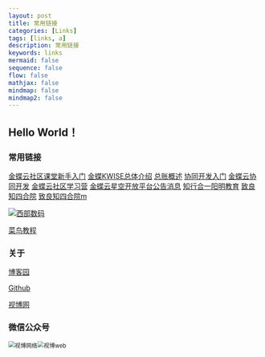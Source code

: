 ```yaml
---
layout: post
title: 常用链接
categories: [Links]
tags: [links, a]
description: 常用链接
keywords: links
mermaid: false
sequence: false
flow: false
mathjax: false
mindmap: false
mindmap2: false
---
```


## Hello World！
### 常用链接

[金蝶云社区课堂新手入门](https://vip.kingdee.com/school/topic/51609017830717952)  [金蝶KWISE总体介绍](https://wenku.baidu.com/view/2f4f95ea6094dd88d0d233d4b14e852458fb39cc.html)  [总账概述](https://vip.kingdee.com/school/5)  [协同开发入门](https://open.kingdee.com/k3cloud/open/VodDetails.aspx?VD=0001)  [金蝶云协同开发](https://open.kingdee.com/K3Cloud/cdpportal/index.aspx)  [金蝶云社区学习营](https://vip.kingdee.com/studycamp/?productLineId=1)  [金蝶云星空开放平台公告消息](https://open.kingdee.com/K3Cloud/Open/Bulletin.aspx?Kind=Message) [知行合一阳明教育](https://author.baidu.com/home?from=bjh_article&app_id=1563353500204808) [致良知四合院](http://www.wangyangming.org.cn) [致良知四合院m](http://wap.wangyangming.org.cn)

[![西部数码](https://www.west.cn/vcp/vcp_img/free6/C/960x90_C.jpg)](https://www.west.cn?ReferenceID=1372452)

[菜鸟教程](https://www.runoob.com/)

### 关于

[博客园](https://www.cnblogs.com/hool)

[Github](https://github.com/hanbinjxnc)

[视博网](http://www.shibowl.top)

### 微信公众号

<img src="https://faq.myhostadmin.net/Customercenter/UploadImages/question_tmp/2405/k6Qxepoc5741q4y5.jpg" alt="视博网络" style="zoom:80%;" /><img src="https://faq.myhostadmin.net/Customercenter/UploadImages/question_tmp/2405/X6yxepod4dc4g7.jpg" alt="视博web" style="zoom:80%;" />